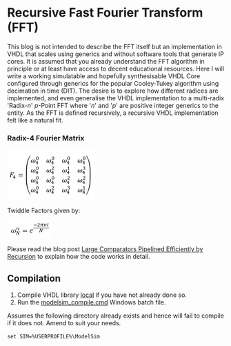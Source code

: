 # Recursive Fast Fourier Transform (FFT)

This blog is not intended to describe the FFT itself but an implementation in VHDL that scales using generics and without software tools that generate IP cores. It is assumed that you already understand the FFT algorithm in principle or at least have access to decent educational resources. Here I will write a working simulatable and hopefully synthesisable VHDL Core configured through generics for the popular Cooley-Tukey algorithm using decimation in time (DIT). The desire is to explore how different radices are implemented, and even generalise the VHDL implementation to a multi-radix 'Radix-*n*' *p*-Point FFT where '*n*' and '*p*' are positive integer generics to the entity. As the FFT is defined recursively, a recursive VHDL implementation felt like a natural fit.

### Radix-4 Fourier Matrix
<img width="203" alt="Radix-4 Fourier Matrix" src="./media/Radix-4_Fourier_Matrix.png?raw=true">

Twiddle Factors given by:

<img width="106" alt="Twiddle Factor Fourmula" src="./media/Twiddle_Factors.png?raw=true">

Please read the blog post [Large Comparators Pipelined Efficiently by Recursion](http://blog.abbey1.org.uk/index.php/technology/radix-n-fast-fourier-transforms) to explain how the code works in detail.

## Compilation

1. Compile VHDL library [local](../Local) if you have not already done so.
2. Run the [modelsim_compile.cmd](modelsim_compile.cmd) Windows batch file.

Assumes the following directory already exists and hence will fail to compile if it does not. Amend to suit your needs.

```batch
set SIM=%USERPROFILE%\ModelSim
```
